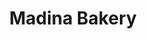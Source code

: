 ---
title: "Madina Bakery"
url: /karachi/madina-bakery-r4fh-629-nasir-colony-sector-32-e-korangi/
shop: bakery
---